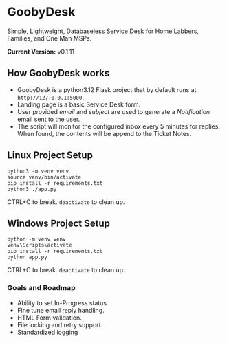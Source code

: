 # GoobyDesk

Simple, Lightweight, Databaseless Service Desk for Home Labbers, Families, and One Man MSPs.

**Current Version:**  v0.1.11

## How GoobyDesk works

- GoobyDesk is a python3.12 Flask project that by default runs at ```http://127.0.0.1:5000```.
- Landing page is a basic Service Desk form.
- User provided _email_ and _subject_ are used to generate a _Notification_ email sent to the user.
- The script will monitor the configured inbox every 5 minutes for replies. When found, the contents will be append to the Ticket Notes.

## Linux Project Setup

```shell
python3 -m venv venv
source venv/bin/activate
pip install -r requirements.txt
python3 ./app.py
```

CTRL+C to break. ```deactivate``` to clean up.

## Windows Project Setup

```shell
python -m venv venv
venv\Scripts\activate
pip install -r requirements.txt
python app.py
```

CTRL+C to break. ```deactivate``` to clean up.

### Goals and Roadmap

- Ability to set In-Progress status.
- Fine tune email reply handling.
- HTML Form validation.
- File locking and retry support.
- Standardized logging
